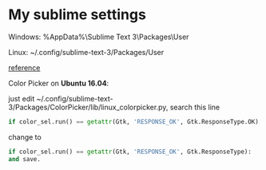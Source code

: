 # My sublime settings

Windows:
%AppData%\Sublime Text 3\Packages\User

Linux:
~/.config/sublime-text-3/Packages/User

[reference](http://popel-studio.com/blog/article/perenos-nastroek-sublime-text.html)


Color Picker on **Ubuntu 16.04**:

just edit ~/.config/sublime-text-3/Packages/ColorPicker/lib/linux_colorpicker.py,
search this line
```python
if color_sel.run() == getattr(Gtk, 'RESPONSE_OK', Gtk.ResponseType.OK):
```
change to
```python
if color_sel.run() == getattr(Gtk, 'RESPONSE_OK', Gtk.ResponseType):
and save.
```